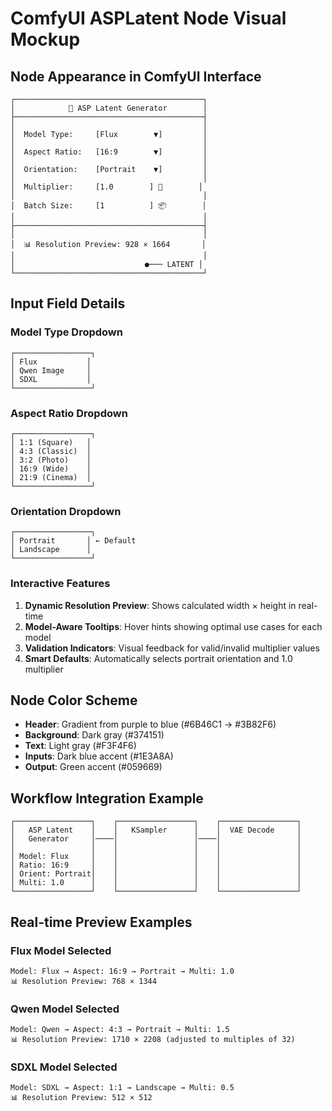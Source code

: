 # ComfyUI ASPLatent Node Visual Mockup

## Node Appearance in ComfyUI Interface

```
┌──────────────────────────────────────────┐
│            🎯 ASP Latent Generator        │
├──────────────────────────────────────────┤
│                                          │
│  Model Type:     [Flux        ▼]         │
│                                          │
│  Aspect Ratio:   [16:9        ▼]         │
│                                          │
│  Orientation:    [Portrait    ▼]         │
│                                          │
│  Multiplier:     [1.0        ] 📏        │
│                                          │
│  Batch Size:     [1          ] 📦        │
│                                          │
├──────────────────────────────────────────┤
│                                          │
│  📊 Resolution Preview: 928 × 1664       │
│                                          │
│                             ●─── LATENT │
└──────────────────────────────────────────┘
```

## Input Field Details

### Model Type Dropdown
```
┌─────────────────┐
│ Flux           │
│ Qwen Image     │
│ SDXL           │
└─────────────────┘
```

### Aspect Ratio Dropdown
```
┌─────────────────┐
│ 1:1 (Square)   │
│ 4:3 (Classic)  │
│ 3:2 (Photo)    │
│ 16:9 (Wide)    │
│ 21:9 (Cinema)  │
└─────────────────┘
```

### Orientation Dropdown
```
┌─────────────────┐
│ Portrait       │ ← Default
│ Landscape      │
└─────────────────┘
```

### Interactive Features

1. **Dynamic Resolution Preview**: Shows calculated width × height in real-time
2. **Model-Aware Tooltips**: Hover hints showing optimal use cases for each model
3. **Validation Indicators**: Visual feedback for valid/invalid multiplier values
4. **Smart Defaults**: Automatically selects portrait orientation and 1.0 multiplier

## Node Color Scheme
- **Header**: Gradient from purple to blue (#6B46C1 → #3B82F6)
- **Background**: Dark gray (#374151)
- **Text**: Light gray (#F3F4F6)
- **Inputs**: Dark blue accent (#1E3A8A)
- **Output**: Green accent (#059669)

## Workflow Integration Example

```
┌─────────────────┐    ┌─────────────────┐    ┌─────────────────┐
│   ASP Latent    │    │   KSampler      │    │  VAE Decode     │
│   Generator     │────│                 │────│                 │
│                 │    │                 │    │                 │
│ Model: Flux     │    │                 │    │                 │
│ Ratio: 16:9     │    │                 │    │                 │
│ Orient: Portrait│    │                 │    │                 │
│ Multi: 1.0      │    │                 │    │                 │
└─────────────────┘    └─────────────────┘    └─────────────────┘
```

## Real-time Preview Examples

### Flux Model Selected
```
Model: Flux → Aspect: 16:9 → Portrait → Multi: 1.0
📊 Resolution Preview: 768 × 1344
```

### Qwen Model Selected
```
Model: Qwen → Aspect: 4:3 → Portrait → Multi: 1.5
📊 Resolution Preview: 1710 × 2208 (adjusted to multiples of 32)
```

### SDXL Model Selected
```
Model: SDXL → Aspect: 1:1 → Landscape → Multi: 0.5
📊 Resolution Preview: 512 × 512